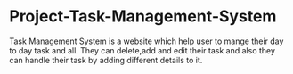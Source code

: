 # Project-Task-Management-System
Task Management System is a website which help user to mange their day to day task
and all. They can delete,add and edit their task and also they can handle their task
by adding different details to it.
